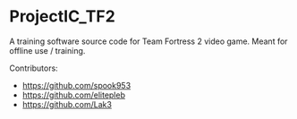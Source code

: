 # ProjectIC_TF2
A training software source code for Team Fortress 2 video game. Meant for offline use / training.

Contributors:
 * https://github.com/spook953
 * https://github.com/elitepleb
 * https://github.com/Lak3

